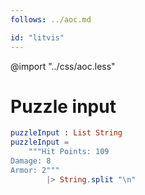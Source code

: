 ```yaml
---
follows: ../aoc.md

id: "litvis"
---
```


@import "../css/aoc.less"

# Puzzle input

```elm {l=hidden r}
puzzleInput : List String
puzzleInput =
    """Hit Points: 109
Damage: 8
Armor: 2"""
        |> String.split "\n"
```
